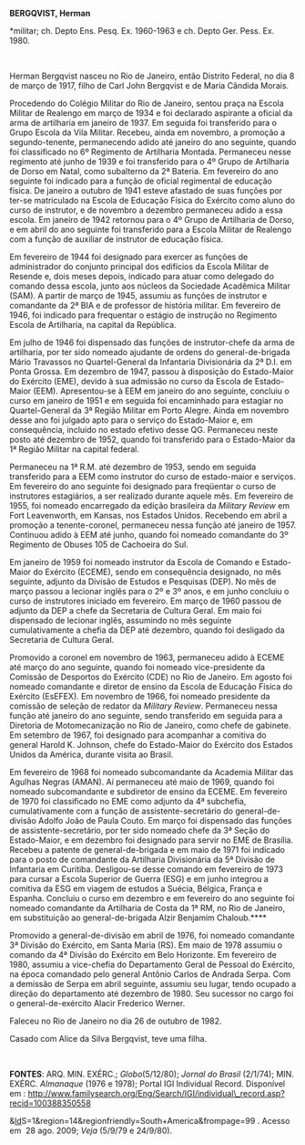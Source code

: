 **BERGQVIST, Herman**

\*militar; ch. Depto Ens. Pesq. Ex. 1960-1963 e ch. Depto Ger. Pess. Ex.
1980.

 

Herman Bergqvist nasceu no Rio de Janeiro, então Distrito Federal, no
dia 8 de março de 1917, filho de Carl John Bergqvist e de Maria Cândida
Morais.

Procedendo do Colégio Militar do Rio de Janeiro, sentou praça na Escola
Militar de Realengo em março de 1934 e foi declarado aspirante a oficial
da arma de artilharia em janeiro de 1937. Em seguida foi transferido
para o Grupo Escola da Vila Militar. Recebeu, ainda em novembro, a
promoção a segundo-tenente, permanecendo adido até janeiro do ano
seguinte, quando foi classificado no 6º Regimento de Artilharia Montada.
Permaneceu nesse regimento até junho de 1939 e foi transferido para o 4º
Grupo de Artilharia de Dorso em Natal, como subalterno da 2ª Bateria. Em
fevereiro do ano seguinte foi indicado para a função de oficial
regimental de educação física. De janeiro a outubro de 1941 esteve
afastado de suas funções por ter-se matriculado na Escola de Educação
Física do Exército como aluno do curso de instrutor, e de novembro a
dezembro permaneceu adido a essa escola. Em janeiro de 1942 retornou
para o 4º Grupo de Artilharia de Dorso, e em abril do ano seguinte foi
transferido para a Escola Militar de Realengo com a função de auxiliar
de instrutor de educação física.

Em fevereiro de 1944 foi designado para exercer as funções de
administrador do conjunto principal dos edifícios da Escola Militar de
Resende e, dois meses depois, indicado para atuar como delegado do
comando dessa escola, junto aos núcleos da Sociedade Acadêmica Militar
(SAM). A partir de março de 1945, assumiu as funções de instrutor e
comandante da 2ª BIA e de professor de história militar. Em fevereiro de
1946, foi indicado para frequentar o estágio de instrução no Regimento
Escola de Artilharia, na capital da República.

Em julho de 1946 foi dispensado das funções de instrutor-chefe da arma
de artilharia, por ter sido nomeado ajudante de ordens do
general-de-brigada Mário Travassos no Quartel-General da Infantaria
Divisionária da 2ª D.I. em Ponta Grossa. Em dezembro de 1947, passou à
disposição do Estado-Maior do Exército (EME), devido à sua admissão no
curso da Escola de Estado-Maior (EEM). Apresentou-se à EEM em janeiro do
ano seguinte, concluiu o curso em janeiro de 1951 e em seguida foi
encaminhado para estagiar no Quartel-General da 3ª Região Militar em
Porto Alegre. Ainda em novembro desse ano foi julgado apto para o
serviço do Estado-Maior e, em consequência, incluído no estado efetivo
desse QG. Permaneceu neste posto até dezembro de 1952, quando foi
transferido para o Estado-Maior da 1ª Região Militar na capital federal.

Permaneceu na 1ª R.M. até dezembro de 1953, sendo em seguida transferido
para a EEM como instrutor do curso de estado-maior e serviços. Em
fevereiro do ano seguinte foi designado para freqüentar o curso de
instrutores estagiários, a ser realizado durante aquele mês. Em
fevereiro de 1955, foi nomeado encarregado da edição brasileira da
*Military Review* em Fort Leavenworth, em Kansas, nos Estados Unidos.
Recebendo em abril a promoção a tenente-coronel, permaneceu nessa função
até janeiro de 1957. Continuou adido à EEM até junho, quando foi nomeado
comandante do 3º Regimento de Obuses 105 de Cachoeira do Sul.

Em janeiro de 1959 foi nomeado instrutor da Escola de Comando e
Estado-Maior do Exército (ECEME), sendo em consequência designado, no
mês seguinte, adjunto da Divisão de Estudos e Pesquisas (DEP). No mês de
março passou a lecionar inglês para o 2º e 3º anos, e em junho concluiu
o curso de instrutores iniciado em fevereiro. Em março de 1960 passou de
adjunto da DEP a chefe da Secretaria de Cultura Geral. Em maio foi
dispensado de lecionar inglês, assumindo no mês seguinte cumulativamente
a chefia da DEP até dezembro, quando foi desligado da Secretaria de
Cultura Geral.

Promovido a coronel em novembro de 1963, permaneceu adido à ECEME até
março do ano seguinte, quando foi nomeado vice-presidente da Comissão de
Desportos do Exército (CDE) no Rio de Janeiro. Em agosto foi nomeado
comandante e diretor de ensino da Escola de Educação Física do Exército
(EsEFEX). Em novembro de 1966, foi nomeado presidente da comissão de
seleção de redator da *Military Review*. Permaneceu nessa função até
janeiro do ano seguinte, sendo transferido em seguida para a Diretoria
de Motomecanização no Rio de Janeiro, como chefe de gabinete. Em
setembro de 1967, foi designado para acompanhar a comitiva do general
Harold K. Johnson, chefe do Estado-Maior do Exército dos Estados Unidos
da América, durante visita ao Brasil.

Em fevereiro de 1968 foi nomeado subcomandante da Academia Militar das
Agulhas Negras (AMAN). Aí permaneceu até maio de 1969, quando foi
nomeado subcomandante e subdiretor de ensino da ECEME. Em fevereiro de
1970 foi classificado no EME como adjunto da 4ª subchefia,
cumulativamente com a função de assistente-secretário do
general-de-divisão Adolfo João de Paula Couto. Em março foi dispensado
das funções de assistente-secretário, por ter sido nomeado chefe da 3ª
Seção do Estado-Maior, e em dezembro foi designado para servir no EME de
Brasília. Recebeu a patente de general-de-brigada e em maio de 1971 foi
indicado para o posto de comandante da Artilharia Divisionária da 5ª
Divisão de Infantaria em Curitiba. Desligou-se desse comando em
fevereiro de 1973 para cursar a Escola Superior de Guerra (ESG) e em
junho integrou a comitiva da ESG em viagem de estudos a Suécia, Bélgica,
França e Espanha. Concluiu o curso em dezembro e em fevereiro do ano
seguinte foi nomeado comandante da Artilharia de Costa da 1ª RM, no Rio
de Janeiro, em substituição ao general-de-brigada Alzir Benjamim
Chaloub.****

Promovido a general-de-divisão em abril de 1976, foi nomeado comandante
3ª Divisão do Exército, em Santa Maria (RS). Em maio de 1978 assumiu o
comando da 4ª Divisão do Exército em Belo Horizonte. Em fevereiro de
1980, assumiu a vice-chefia do Departamento Geral de Pessoal do
Exército, na época comandado pelo general Antônio Carlos de Andrada
Serpa. Com a demissão de Serpa em abril seguinte, assumiu seu lugar,
tendo ocupado a direção do departamento até dezembro de 1980. Seu
sucessor no cargo foi o general-de-exército Alacir Frederico Werner.

Faleceu no Rio de Janeiro no dia 26 de outubro de 1982.

Casado com Alice da Silva Bergqvist, teve uma filha.

 

**FONTES**: ARQ. MIN. EXÉRC.; *Globo*(5/12/80); *Jornal do Brasil*
(2/1/74); MIN. EXÉRC. *Almanaque* (1976 e 1978); Portal IGI Individual
Record. Disponível em :
http://www.familysearch.org/Eng/Search/IGI/individual\_record.asp?recid=100388350558

&[ld](http://www.familysearch.org/Eng/Search/IGI/individual_record.asp?recid=100388350558&lds)S=1&region=14&regionfriendly=South+America&frompage=99
. Acesso em  28 ago. 2009; *Veja* (5/9/79 e 24/9/80).

